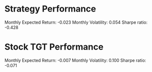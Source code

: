 # Strategy Performance
Monthly Expected Return: -0.023
Monthly Volatility: 0.054
Sharpe ratio: -0.428
# Stock TGT Performance
Monthly Expected Return: -0.007
Monthly Volatility: 0.100
Sharpe ratio: -0.071
